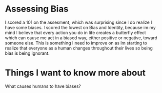 # Assessing Bias
I scored a 101 on the assesment, which was surprising since I do realize I have some biases. I scored the lowest on Bias and Identity, because im my mind I believe that every action you do in life creates a butterfly effect which can cause me act in a
biased way, either positive or negative, toward someone else. This is something I need to improve on as Im starting to realize that everyone as a human changes throughout their lives so being bias is being ignorant. 
# Things I want to know more about
What causes humans to have biases? 
